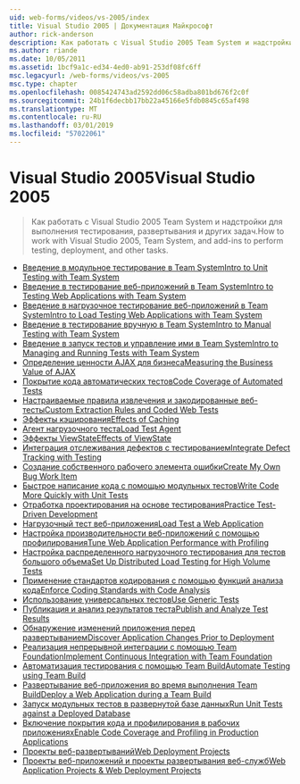 ```yaml
---
uid: web-forms/videos/vs-2005/index
title: Visual Studio 2005 | Документация Майкрософт
author: rick-anderson
description: Как работать с Visual Studio 2005 Team System и надстройки для выполнения тестирования, развертывания и других задач.
ms.author: riande
ms.date: 10/05/2011
ms.assetid: 1bcf9a1c-ed34-4ed0-ab91-253df08fc6ff
msc.legacyurl: /web-forms/videos/vs-2005
msc.type: chapter
ms.openlocfilehash: 0085424743ad2592dd06c58adba801bd676f2c0f
ms.sourcegitcommit: 24b1f6decbb17bb22a45166e5fdb0845c65af498
ms.translationtype: MT
ms.contentlocale: ru-RU
ms.lasthandoff: 03/01/2019
ms.locfileid: "57022061"
---
```

<a name="visual-studio-2005"></a><span data-ttu-id="3da7a-103">Visual Studio 2005</span><span class="sxs-lookup"><span data-stu-id="3da7a-103">Visual Studio 2005</span></span>
====================
> <span data-ttu-id="3da7a-104">Как работать с Visual Studio 2005 Team System и надстройки для выполнения тестирования, развертывания и других задач.</span><span class="sxs-lookup"><span data-stu-id="3da7a-104">How to work with Visual Studio 2005, Team System, and add-ins to perform testing, deployment, and other tasks.</span></span>


- [<span data-ttu-id="3da7a-105">Введение в модульное тестирование в Team System</span><span class="sxs-lookup"><span data-stu-id="3da7a-105">Intro to Unit Testing with Team System</span></span>](introduction-to-unit-testing-with-team-system.md)
- [<span data-ttu-id="3da7a-106">Введение в тестирование веб-приложений в Team System</span><span class="sxs-lookup"><span data-stu-id="3da7a-106">Intro to Testing Web Applications with Team System</span></span>](introduction-to-testing-web-applications-with-team-system.md)
- [<span data-ttu-id="3da7a-107">Введение в нагрузочное тестирование веб-приложений в Team System</span><span class="sxs-lookup"><span data-stu-id="3da7a-107">Intro to Load Testing Web Applications with Team System</span></span>](introduction-to-load-testing-web-applications-with-team-system.md)
- [<span data-ttu-id="3da7a-108">Введение в тестирование вручную в Team System</span><span class="sxs-lookup"><span data-stu-id="3da7a-108">Intro to Manual Testing with Team System</span></span>](introduction-to-manual-testing-with-team-system.md)
- [<span data-ttu-id="3da7a-109">Введение в запуск тестов и управление ими в Team System</span><span class="sxs-lookup"><span data-stu-id="3da7a-109">Intro to Managing and Running Tests with Team System</span></span>](introduction-to-managing-and-running-tests-with-team-system.md)
- [<span data-ttu-id="3da7a-110">Определение ценности AJAX для бизнеса</span><span class="sxs-lookup"><span data-stu-id="3da7a-110">Measuring the Business Value of AJAX</span></span>](measuring-the-business-value-of-ajax.md)
- [<span data-ttu-id="3da7a-111">Покрытие кода автоматических тестов</span><span class="sxs-lookup"><span data-stu-id="3da7a-111">Code Coverage of Automated Tests</span></span>](code-coverage-of-automated-tests.md)
- [<span data-ttu-id="3da7a-112">Настраиваемые правила извлечения и закодированные веб-тесты</span><span class="sxs-lookup"><span data-stu-id="3da7a-112">Custom Extraction Rules and Coded Web Tests</span></span>](custom-extraction-rules-and-coded-web-tests.md)
- [<span data-ttu-id="3da7a-113">Эффекты кэширования</span><span class="sxs-lookup"><span data-stu-id="3da7a-113">Effects of Caching</span></span>](the-effects-of-caching.md)
- [<span data-ttu-id="3da7a-114">Агент нагрузочного теста</span><span class="sxs-lookup"><span data-stu-id="3da7a-114">Load Test Agent</span></span>](using-the-load-test-agent.md)
- [<span data-ttu-id="3da7a-115">Эффекты ViewState</span><span class="sxs-lookup"><span data-stu-id="3da7a-115">Effects of ViewState</span></span>](the-effects-of-viewstate.md)
- [<span data-ttu-id="3da7a-116">Интеграция отслеживания дефектов с тестированием</span><span class="sxs-lookup"><span data-stu-id="3da7a-116">Integrate Defect Tracking with Testing</span></span>](how-do-i-integrate-defect-tracking-with-testing.md)
- [<span data-ttu-id="3da7a-117">Создание собственного рабочего элемента ошибки</span><span class="sxs-lookup"><span data-stu-id="3da7a-117">Create My Own Bug Work Item</span></span>](how-do-i-create-my-own-bug-work-item.md)
- [<span data-ttu-id="3da7a-118">Быстрое написание кода с помощью модульных тестов</span><span class="sxs-lookup"><span data-stu-id="3da7a-118">Write Code More Quickly with Unit Tests</span></span>](how-do-i-write-code-more-quickly-with-unit-tests.md)
- [<span data-ttu-id="3da7a-119">Отработка проектирования на основе тестирования</span><span class="sxs-lookup"><span data-stu-id="3da7a-119">Practice Test-Driven Development</span></span>](how-do-i-practice-test-driven-development.md)
- [<span data-ttu-id="3da7a-120">Нагрузочный тест веб-приложения</span><span class="sxs-lookup"><span data-stu-id="3da7a-120">Load Test a Web Application</span></span>](how-do-i-load-test-a-web-application.md)
- [<span data-ttu-id="3da7a-121">Настройка производительности веб-приложений с помощью профилирования</span><span class="sxs-lookup"><span data-stu-id="3da7a-121">Tune Web Application Performance with Profiling</span></span>](how-do-i-tune-web-application-performance-with-profiling.md)
- [<span data-ttu-id="3da7a-122">Настройка распределенного нагрузочного тестирования для тестов большого объема</span><span class="sxs-lookup"><span data-stu-id="3da7a-122">Set Up Distributed Load Testing for High Volume Tests</span></span>](how-do-i-set-up-distributed-load-testing-for-high-volume-tests.md)
- [<span data-ttu-id="3da7a-123">Применение стандартов кодирования с помощью функций анализа кода</span><span class="sxs-lookup"><span data-stu-id="3da7a-123">Enforce Coding Standards with Code Analysis</span></span>](how-do-i-enforce-coding-standards-with-code-analysis.md)
- [<span data-ttu-id="3da7a-124">Использование универсальных тестов</span><span class="sxs-lookup"><span data-stu-id="3da7a-124">Use Generic Tests</span></span>](how-do-i-use-generic-tests.md)
- [<span data-ttu-id="3da7a-125">Публикация и анализ результатов теста</span><span class="sxs-lookup"><span data-stu-id="3da7a-125">Publish and Analyze Test Results</span></span>](how-do-i-publish-and-analyze-test-results.md)
- [<span data-ttu-id="3da7a-126">Обнаружение изменений приложения перед развертыванием</span><span class="sxs-lookup"><span data-stu-id="3da7a-126">Discover Application Changes Prior to Deployment</span></span>](how-do-i-discover-application-changes-prior-to-deployment.md)
- [<span data-ttu-id="3da7a-127">Реализация непрерывной интеграции с помощью Team Foundation</span><span class="sxs-lookup"><span data-stu-id="3da7a-127">Implement Continuous Integration with Team Foundation</span></span>](how-do-i-implement-continuous-integration-with-team-foundation.md)
- [<span data-ttu-id="3da7a-128">Автоматизация тестирования с помощью Team Build</span><span class="sxs-lookup"><span data-stu-id="3da7a-128">Automate Testing using Team Build</span></span>](how-do-i-automate-testing-using-team-build.md)
- [<span data-ttu-id="3da7a-129">Развертывание веб-приложения во время выполнения Team Build</span><span class="sxs-lookup"><span data-stu-id="3da7a-129">Deploy a Web Application during a Team Build</span></span>](how-do-i-deploy-a-web-application-during-a-team-build.md)
- [<span data-ttu-id="3da7a-130">Запуск модульных тестов в развернутой базе данных</span><span class="sxs-lookup"><span data-stu-id="3da7a-130">Run Unit Tests against a Deployed Database</span></span>](how-do-i-run-unit-tests-against-a-deployed-database.md)
- [<span data-ttu-id="3da7a-131">Включение покрытия кода и профилирования в рабочих приложениях</span><span class="sxs-lookup"><span data-stu-id="3da7a-131">Enable Code Coverage and Profiling in Production Applications</span></span>](how-do-i-enable-code-coverage-and-profiling-in-production-applications.md)
- [<span data-ttu-id="3da7a-132">Проекты веб-развертываний</span><span class="sxs-lookup"><span data-stu-id="3da7a-132">Web Deployment Projects</span></span>](web-deployment-projects.md)
- [<span data-ttu-id="3da7a-133">Проекты веб-приложений и проекты развертывания веб-служб</span><span class="sxs-lookup"><span data-stu-id="3da7a-133">Web Application Projects & Web Deployment Projects</span></span>](web-application-projects-web-deployment-projects.md)
